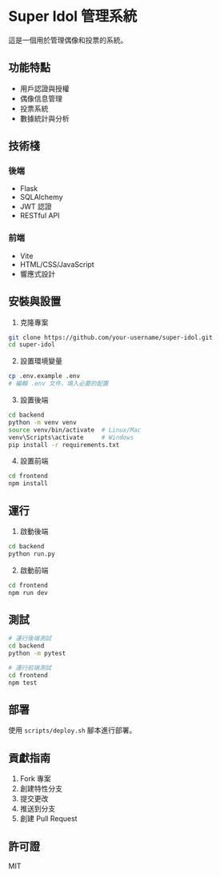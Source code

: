 # Super Idol 管理系統

這是一個用於管理偶像和投票的系統。

## 功能特點

- 用戶認證與授權
- 偶像信息管理
- 投票系統
- 數據統計與分析

## 技術棧

### 後端
- Flask
- SQLAlchemy
- JWT 認證
- RESTful API

### 前端
- Vite
- HTML/CSS/JavaScript
- 響應式設計

## 安裝與設置

1. 克隆專案
```bash
git clone https://github.com/your-username/super-idol.git
cd super-idol
```

2. 設置環境變量
```bash
cp .env.example .env
# 編輯 .env 文件，填入必要的配置
```

3. 設置後端
```bash
cd backend
python -m venv venv
source venv/bin/activate  # Linux/Mac
venv\Scripts\activate     # Windows
pip install -r requirements.txt
```

4. 設置前端
```bash
cd frontend
npm install
```

## 運行

1. 啟動後端
```bash
cd backend
python run.py
```

2. 啟動前端
```bash
cd frontend
npm run dev
```

## 測試

```bash
# 運行後端測試
cd backend
python -m pytest

# 運行前端測試
cd frontend
npm test
```

## 部署

使用 `scripts/deploy.sh` 腳本進行部署。

## 貢獻指南

1. Fork 專案
2. 創建特性分支
3. 提交更改
4. 推送到分支
5. 創建 Pull Request

## 許可證

MIT 